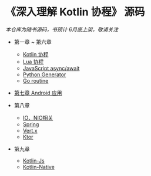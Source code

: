 # 《深入理解 Kotlin 协程》 源码

*本仓库为随书源码，书预计 6月底上架，敬请关注*

* 第一章 ~ 第六章
    - [Kotlin 协程](Kotlin)
    - [Lua 协程](Lua)
    - [JavaScript async/await](JavaScript)
    - [Python Generator](Python)
    - [Go routine](Go)

* [第七章 Android 应用](CoroutineAndroidSample)
* 第八章
    - [IO、NIO相关](Kotlin)
    - [Spring](CoroutineSpringSample)
    - [Vert.x](CoroutineVertxSample)
    - [Ktor](CoroutineKtorSample)
* 第九章
    - [Kotlin-Js](CoroutineJavaScript)
    - [Kotlin-Native](CoroutineNative)
